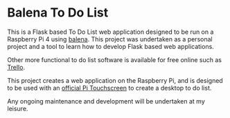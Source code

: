 # Balena To Do List

This is a Flask based To Do List web application designed to be run on a Raspberry Pi 4 using [balena](https://www.balena.io/).  This project was undertaken as a personal project and a tool to learn how to develop Flask based web applications.  

Other more functional to do list software is available for free online such as [Trello](https://trello.com/).

This project creates a web application on the Raspberry Pi, and is designed to be used with an [official Pi Touchscreen](https://thepihut.com/products/official-raspberry-pi-7-touchscreen-display) to create a desktop to do list.

Any ongoing maintenance and development will be undertaken at my leisure.
